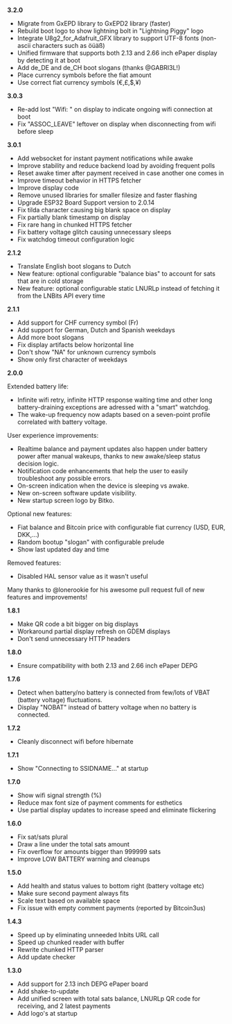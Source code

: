 **3.2.0**
- Migrate from GxEPD library to GxEPD2 library (faster)
- Rebuild boot logo to show lightning bolt in "Lightning Piggy" logo
- Integrate U8g2_for_Adafruit_GFX library to support UTF-8 fonts (non-ascii characters such as öüäß)
- Unified firmware that supports both 2.13 and 2.66 inch ePaper display by detecting it at boot
- Add de_DE and de_CH boot slogans (thanks @GABRI3L!)
- Place currency symbols before the fiat amount
- Use correct fiat currency symbols (€,£,$,¥)

**3.0.3**
- Re-add lost "Wifi: <ssid>" on display to indicate ongoing wifi connection at boot
- Fix "ASSOC_LEAVE" leftover on display when disconnecting from wifi before sleep

**3.0.1**

- Add websocket for instant payment notifications while awake
- Improve stability and reduce backend load by avoiding frequent polls
- Reset awake timer after payment received in case another one comes in
- Improve timeout behavior in HTTPS fetcher
- Improve display code
- Remove unused libraries for smaller filesize and faster flashing
- Upgrade ESP32 Board Support version to 2.0.14
- Fix tilda character causing big blank space on display
- Fix partially blank timestamp on display
- Fix rare hang in chunked HTTPS fetcher
- Fix battery voltage glitch causing unnecessary sleeps
- Fix watchdog timeout configuration logic

**2.1.2**

- Translate English boot slogans to Dutch
- New feature: optional configurable "balance bias" to account for sats that are in cold storage
- New feature: optional configurable static LNURLp instead of fetching it from the LNBits API every time

**2.1.1**

- Add support for CHF currency symbol (Fr)
- Add support for German, Dutch and Spanish weekdays
- Add more boot slogans
- Fix display artifacts below horizontal line
- Don't show "NA" for unknown currency symbols
- Show only first character of weekdays

**2.0.0**

Extended battery life:

- Infinite wifi retry, infinite HTTP response waiting time and other long battery-draining exceptions are adressed with a "smart" watchdog.
- The wake-up frequency now adapts based on a seven-point profile correlated with battery voltage.

User experience improvements:

- Realtime balance and payment updates also happen under battery power after manual wakeups, thanks to new awake/sleep status decision logic.
- Notification code enhancements that help the user to easily troubleshoot any possible errors.
- On-screen indication when the device is sleeping vs awake.
- New on-screen software update visibility.
- New startup screen logo by Bitko.

Optional new features:

- Fiat balance and Bitcoin price with configurable fiat currency (USD, EUR, DKK,...)
- Random bootup "slogan" with configurable prelude
- Show last updated day and time

Removed features:

- Disabled HAL sensor value as it wasn't useful

Many thanks to @lonerookie for his awesome pull request full of new features and improvements!


**1.8.1**
- Make QR code a bit bigger on big displays
- Workaround partial display refresh on GDEM displays
- Don't send unnecessary HTTP headers

**1.8.0**
- Ensure compatibility with both 2.13 and 2.66 inch ePaper DEPG

**1.7.6**
- Detect when battery/no battery is connected from few/lots of VBAT (battery voltage) fluctuations.
- Display "NOBAT" instead of battery voltage when no battery is connected.

**1.7.2**
- Cleanly disconnect wifi before hibernate

**1.7.1**
- Show "Connecting to SSIDNAME..." at startup

**1.7.0**
- Show wifi signal strength (%)
- Reduce max font size of payment comments for esthetics
- Use partial display updates to increase speed and eliminate flickering

**1.6.0**
- Fix sat/sats plural
- Draw a line under the total sats amount
- Fix overflow for amounts bigger than 999999 sats
- Improve LOW BATTERY warning and cleanups

**1.5.0**
- Add health and status values to bottom right (battery voltage etc)
- Make sure second payment always fits
- Scale text based on available space
- Fix issue with empty comment payments (reported by Bitcoin3us)

**1.4.3**
- Speed up by eliminating unneeded lnbits URL call
- Speed up chunked reader with buffer
- Rewrite chunked HTTP parser
- Add update checker

**1.3.0**
- Add support for 2.13 inch DEPG ePaper board
- Add shake-to-update
- Add unified screen with total sats balance, LNURLp QR code for receiving, and 2 latest payments
- Add logo's at startup
